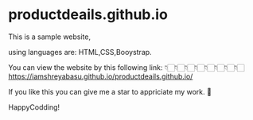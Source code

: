 # productdeails.github.io

This is a sample website,

using languages are: HTML,CSS,Booystrap.

You can view the website by this following link: 👇🏻👇🏻👇🏻👇🏻👇🏻👇🏻👇🏻👇🏻
https://iamshreyabasu.github.io/productdeails.github.io/

If you like this you can give me a star to appriciate my work. 🙂

HappyCodding!
